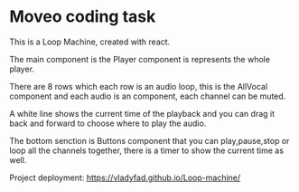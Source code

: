 <h1>Moveo coding task</h1>

This is a Loop Machine, created with react.

The main component is the Player component is represents the whole player.

There are 8 rows which each row is an audio loop, this is the AllVocal component and each audio is an component, each channel can be muted.

A white line shows the current time of the playback and you can drag it back and forward to choose where to play the audio.

The bottom senction is Buttons component that you can play,pause,stop or loop all the channels together, there is a timer to show the current time as well.

Project deployment: https://vladyfad.github.io/Loop-machine/
